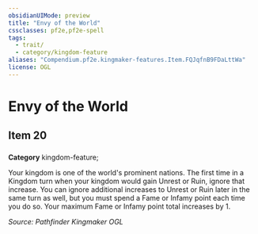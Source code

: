 ```yaml
---
obsidianUIMode: preview
title: "Envy of the World"
cssclasses: pf2e,pf2e-spell
tags:
  - trait/
  - category/kingdom-feature
aliases: "Compendium.pf2e.kingmaker-features.Item.FQJqfnB9FDaLttWa"
license: OGL
---
```

# Envy of the World
## Item 20
### 

**Category** kingdom-feature; 




Your kingdom is one of the world's prominent nations. The first time in a Kingdom turn when your kingdom would gain Unrest or Ruin, ignore that increase. You can ignore additional increases to Unrest or Ruin later in the same turn as well, but you must spend a Fame or Infamy point each time you do so. Your maximum Fame or Infamy point total increases by 1.

*Source: Pathfinder Kingmaker*
*OGL*